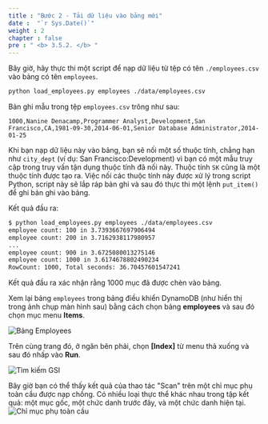 ```yaml
---
title : "Bước 2 - Tải dữ liệu vào bảng mới"
date :  "`r Sys.Date()`" 
weight : 2
chapter : false
pre : " <b> 3.5.2. </b> "
---
```


Bây giờ, hãy thực thi một script để nạp dữ liệu từ tệp có tên `./employees.csv` vào bảng có tên `employees`.

```bash
python load_employees.py employees ./data/employees.csv
```

Bản ghi mẫu trong tệp `employees.csv` trông như sau:

```csv
1000,Nanine Denacamp,Programmer Analyst,Development,San Francisco,CA,1981-09-30,2014-06-01,Senior Database Administrator,2014-01-25
```

Khi bạn nạp dữ liệu này vào bảng, bạn sẽ nối một số thuộc tính, chẳng hạn như `city_dept` (ví dụ: San Francisco:Development) vì bạn có một mẫu truy cập trong truy vấn tận dụng thuộc tính đã nối này. Thuộc tính `SK` cũng là một thuộc tính được tạo ra. Việc nối các thuộc tính này được xử lý trong script Python, script này sẽ lắp ráp bản ghi và sau đó thực thi một lệnh `put_item()` để ghi bản ghi vào bảng.

Kết quả đầu ra:

```txt
$ python load_employees.py employees ./data/employees.csv
employee count: 100 in 3.7393667697906494
employee count: 200 in 3.7162938117980957
...
employee count: 900 in 3.6725080013275146
employee count: 1000 in 3.6174678802490234
RowCount: 1000, Total seconds: 36.70457601547241
```

Kết quả đầu ra xác nhận rằng 1000 mục đã được chèn vào bảng.

Xem lại bảng `employees` trong bảng điều khiển DynamoDB (như hiển thị trong ảnh chụp màn hình sau) bằng cách chọn bảng **employees** và sau đó chọn mục menu **Items**.

![Bảng Employees](/images/3/3.5/2.png)

Trên cùng trang đó, ở ngăn bên phải, chọn **[Index]** từ menu thả xuống và sau đó nhấp vào **Run**.

![Tìm kiếm GSI](/images/3/3.5/3.png)

Bây giờ bạn có thể thấy kết quả của thao tác "Scan" trên một chỉ mục phụ toàn cầu được nạp chồng. Có nhiều loại thực thể khác nhau trong tập kết quả: một mục gốc, một chức danh trước đây, và một chức danh hiện tại. ![Chỉ mục phụ toàn cầu](/images/3/3.5/4.png)